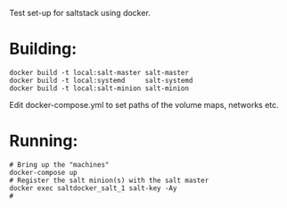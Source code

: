 Test set-up for saltstack using docker.

Building:
=========

    docker build -t local:salt-master salt-master
    docker build -t local:systemd     salt-systemd
    docker build -t local:salt-minion salt-minion

Edit docker-compose.yml to set paths of the volume maps, networks etc.

Running:
========

    # Bring up the "machines"
    docker-compose up
    # Register the salt minion(s) with the salt master
    docker exec saltdocker_salt_1 salt-key -Ay
    # 


